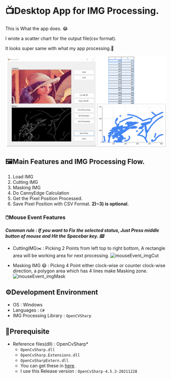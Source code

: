 ﻿# 📺Desktop App for IMG Processing.
This is What the app does. 😂

I wrote a scatter chart for the output file(csv format).

It looks super same with what my app processing.🤤

![img for app appearance](img/overall_appearance_and_result.png)

## 🖼Main Features and IMG Processing Flow.
1. Load IMG
2. Cutting IMG
3. Masking IMG
4. Do CannyEdge Calculation
5. Get the Pixel Position Processed.
6. Save Pixel Position with CSV Format.
**2)~3) is optional.**

### 🖱️Mouse Event Features
***Common rule : If you want to Fix the selected status, Just Press middle button of mouse and Hit the Spacebar key. ⌨️***
* CuttingIMG✂️ : Picking 2 Points from left top to right bottom, A rectangle area will be working area for next  processing.
![mouseEvent_imgCut](img/mouseEvent_imgCut.gif)

* Masking IMG 😷 : Pickng 4 Point either clock-wise or counter clock-wise direction, a polygon area which has 4 lines make Masking zone.
![mouseEvent_imgMask](img/mouseEvent_imgMask.gif)

## ⚙️Development Environment
* OS : Windows
* Languages : `C#`
* IMG Processing Library : `OpenCVSharp`



## 📃Prerequisite
* Reference files(dll) : OpenCvSharp*
	* `OpenCvSharp.dll`
	* `OpenCvSharp.Extensions.dll`
	* `OpenCvSharpExtern.dll`
	* You can get these in [here](https://github.com/shimat/opencvsharp/releases).
	* I use this Release version : `OpenCvSharp-4.5.3-20211228`







